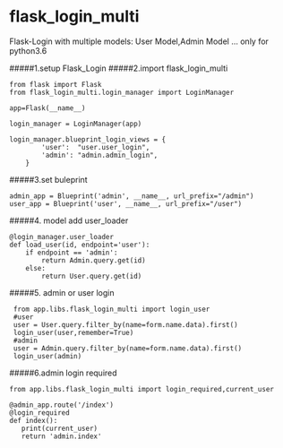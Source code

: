# flask_login_multi
Flask-Login with multiple models: User Model,Admin Model ...  only for python3.6



#####1.setup  Flask_Login
#####2.import flask_login_multi
```
from flask import Flask
from flask_login_multi.login_manager import LoginManager   

app=Flask(__name__)

login_manager = LoginManager(app)   

login_manager.blueprint_login_views = {  
        'user':  "user.user_login",  
        'admin': "admin.admin_login",  
    }  
```
  

#####3.set buleprint
```
admin_app = Blueprint('admin', __name__, url_prefix="/admin")  
user_app = Blueprint('user', __name__, url_prefix="/user")  
```

  
#####4. model add user_loader
```
@login_manager.user_loader
def load_user(id, endpoint='user'):
    if endpoint == 'admin':
        return Admin.query.get(id)
    else:
        return User.query.get(id)
```
        
 #####5. admin or user login 
```
 from app.libs.flask_login_multi import login_user
 #user
 user = User.query.filter_by(name=form.name.data).first()
 login_user(user,remember=True)
 #admin
 user = Admin.query.filter_by(name=form.name.data).first()
 login_user(admin)
 ```
 
 #####6.admin login required
 ```
 from app.libs.flask_login_multi import login_required,current_user  
   
@admin_app.route('/index')  
@login_required  
def index():  
    print(current_user)  
    return 'admin.index'  
 ```
 
 


